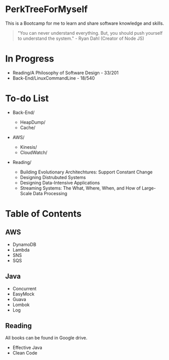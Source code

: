# PerkTreeForMyself
This is a Bootcamp for me to learn and share software knowledge and skills.

> "You can never understand everything. But, you should push yourself to understand the system." - Ryan Dahl (Creator of Node JS)

# In Progress
- Reading/A Philosophy of Software Design - 33/201
- Back-End/LinuxCommandLine - 18/540

# To-do List
- Back-End/
  - HeapDump/
  - Cache/
  
- AWS/
  - Kinesis/
  - CloudWatch/
 
- Reading/
  - Building Evolutionary Architechtures: Support Constant Change
  - Designing Distrubuted Systems
  - Designing Data-Intensive Applications
  - Streaming Systems: The What, Where, When, and How of Large-Scale Data Processing

# Table of Contents
## AWS
- DynamoDB
- Lambda
- SNS
- SQS

## Java
- Concurrent
- EasyMock
- Guava
- Lombok
- Log

## Reading
All books can be found in Google drive.
- Effective Java
- Clean Code
